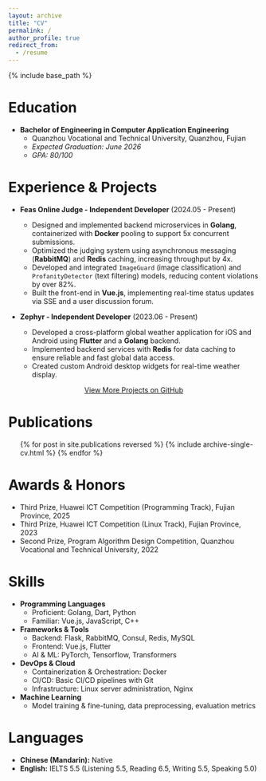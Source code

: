 ```yaml
---
layout: archive
title: "CV"
permalink: /
author_profile: true
redirect_from:
  - /resume
---
```


{% include base_path %}

Education
======
*   **Bachelor of Engineering in Computer Application Engineering**
    *   Quanzhou Vocational and Technical University, Quanzhou, Fujian
    *   *Expected Graduation: June 2026*
    *   *GPA: 80/100*

Experience & Projects
======
*   **Feas Online Judge - Independent Developer** (2024.05 - Present)
    *   Designed and implemented backend microservices in **Golang**, containerized with **Docker** pooling to support 5x concurrent submissions.
    *   Optimized the judging system using asynchronous messaging (**RabbitMQ**) and **Redis** caching, increasing throughput by 4x.
    *   Developed and integrated `ImageGuard` (image classification) and `ProfanityDetector` (text filtering) models, reducing content violations by over 82%.
    *   Built the front-end in **Vue.js**, implementing real-time status updates via SSE and a user discussion forum.

*   **Zephyr - Independent Developer** (2023.06 - Present)
    *   Developed a cross-platform global weather application for iOS and Android using **Flutter** and a **Golang** backend.
    *   Implemented backend services with **Redis** for data caching to ensure reliable and fast global data access.
    *   Created custom Android desktop widgets for real-time weather display.
 
<p style="text-align: center;">
  <a href="https://github.com/LanceHuang245" target="_blank" rel="noopener noreferrer" class="btn">View More Projects on GitHub</a>
</p>

Publications
======
  <ul>{% for post in site.publications reversed %}
    {% include archive-single-cv.html %}
  {% endfor %}</ul>

Awards & Honors
======
*   Third Prize, Huawei ICT Competition (Programming Track), Fujian Province, 2025
*   Third Prize, Huawei ICT Competition (Linux Track), Fujian Province, 2023
*   Second Prize, Program Algorithm Design Competition, Quanzhou Vocational and Technical University, 2022

Skills
======
*   **Programming Languages**
    *   Proficient: Golang, Dart, Python
    *   Familiar: Vue.js, JavaScript, C++
*   **Frameworks & Tools**
    *   Backend: Flask, RabbitMQ, Consul, Redis, MySQL
    *   Frontend: Vue.js, Flutter
    *   AI & ML: PyTorch, Tensorflow, Transformers
*   **DevOps & Cloud**
    *   Containerization & Orchestration: Docker
    *   CI/CD: Basic CI/CD pipelines with Git
    *   Infrastructure: Linux server administration, Nginx
*   **Machine Learning**
    *   Model training & fine-tuning, data preprocessing, evaluation metrics

Languages
======
*   **Chinese (Mandarin):** Native
*   **English:** IELTS 5.5 (Listening 5.5, Reading 6.5, Writing 5.5, Speaking 5.0)
